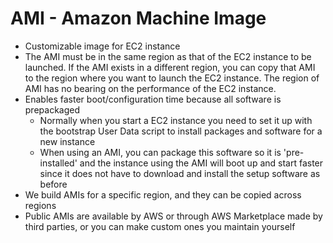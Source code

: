 # AMI - Amazon Machine Image
- Customizable image for EC2 instance
- The AMI must be in the same region as that of the EC2 instance to be launched. If the AMI exists in a different region, you can copy that AMI to the region where you want to launch the EC2 instance. The region of AMI has no bearing on the performance of the EC2 instance.
- Enables faster boot/configuration time because all software is prepackaged
  - Normally when you start a EC2 instance you need to set it up with the bootstrap User Data script to install packages and software for a new instance
  - When using an AMI, you can package this software so it is 'pre-installed' and the instance using the AMI will boot up and start faster since it does not have to download and install the setup software as before
- We build AMIs for a specific region, and they can be copied across regions
- Public AMIs are available by AWS or through AWS Marketplace made by third parties, or you can make custom ones you maintain yourself